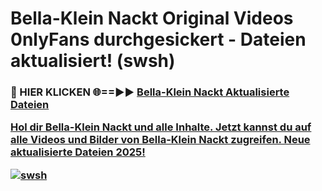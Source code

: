 # Bella-Klein Nackt Original Videos 0nlyFans durchgesickert - Dateien aktualisiert! (swsh)

<h3>🔴 HIER KLICKEN 🌐==►► <a href="https://tinyurl.com/h6vf6nb8" rel="nofollow">Bella-Klein Nackt Aktualisierte Dateien

Hol dir Bella-Klein Nackt und alle Inhalte. Jetzt kannst du auf alle Videos und Bilder von Bella-Klein Nackt zugreifen. Neue aktualisierte Dateien 2025!

[![swsh](https://i.imgur.com/sD4kR3V.gif)](https://tinyurl.com/h6vf6nb8)
